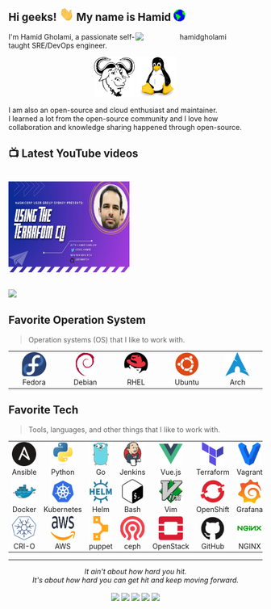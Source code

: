
## Hi geeks! <img src="./img/Hi.gif" width="29px"> My name is Hamid&nbsp;<img src="./img/Earth.gif" width="24px">

<p align="center"> <img align="right" width="50%" src="https://github-readme-stats.vercel.app/api?username=hamidgholami&show_icons=true&theme=gotham" alt="hamidgholami" />

I'm Hamid Gholami, a passionate self-taught SRE/DevOps engineer.

<p align="center">
	<img title="Linux" alt="Linux" src="./img/gnu-icon.svg" width="80" height="80" />
	<img title="Linux" alt="Linux" src="./img/linux-original.svg" width="80" height="80" />

</p>

I am also an open-source and cloud enthusiast and maintainer.<br> I learned a lot from the open-source community and I love how collaboration and knowledge sharing happened through open-source.

## 📺 Latest YouTube videos
<br />
<a href="https://www.youtube.com/watch?v=YAoM2LN6f3M" target="_blank">
 <img src="./img/youtube-cards/terraform-cli-youtube.jpeg" alt="Watch the video" width="240" height="180" />
</a>

<br />
<br />

[<img src="https://custom-icon-badges.herokuapp.com/badge/-Subscribe-red?style=for-the-badge&logo=video&logoColor=white"/>](https://www.youtube.com/channel/UCBlOVqLEwcvFNG03KDAVTlw?sub_confirmation=1)


<h2 align="left" id="hamid-gholami-os">Favorite Operation System</h2>

> Operation systems (OS) that I like to work with.

<table>
  <tr>
  <td align="center"  width="96">
    <a href="https://getfedora.org/">
      <img src="./img/getfedora-icon.svg" width="48" height="48" alt="Fedora" />
    </a>
    <br>Fedora
  </td>
  <td align="center"  width="96">
    <a href="https://www.debian.org/">
      <img src="./img/debian-original.svg" width="48" height="48" alt="Debian" />
    </a>
    <br>Debian
  </td>
  <td align="center"  width="96">
    <a href="https://www.redhat.com">
      <img src="./img/redhat-original.svg" width="48" height="48" alt="RHEL" />
    </a>
    <br>RHEL
  </td>
    <td align="center" width="96">
      <a href="https://ubuntu.com/">
        <img src="./img/ubuntu-plain.svg" width="48" height="48" alt="Ubuntu" />
      </a>
      <br>Ubuntu
    </td>
    <td align="center"  width="96">
      <a href="https://archlinux.org/">
        <img src="./img/archlinux-icon.svg" width="48" height="48" alt="Arch" />
      </a>
      <br>Arch
    </td>
  </tr>
  </table>


<h2 align="left" id="hamid-gholami-tech">Favorite Tech</h2>

> Tools, languages, and other things that I like to work with.

<table>
  <tr>
    <td align="center" width="96">
      <a href="https://www.ansible.com/">
        <img src="./img/ansible-icon.svg" width="48" height="48" alt="Ansible" />
      </a>
      <br>Ansible
    </td>
    <td align="center" width="96">
      <a href="https://www.python.org/">
        <img src="./img/python-original.svg" width="48" height="48" alt="Python" />
      </a>
      <br>Python
    </td>
    <td align="center" width="96">
      <a href="https://golang.org/">
        <img src="./img/go-original-toy.svg" width="48" height="48" alt="Golang" />
      </a>
      <br>Go
    </td>
    <td align="center" width="96">
      <a href="https://www.jenkins.io/">
        <img src="./img/jenkins-icon.svg" width="48" height="48" alt="Jenkins" />
      </a>
      <br>Jenkins
    </td>
    <td align="center" width="96">
      <a href="https://vuejs.org/">
        <img src="./img/vuejs-original.svg" width="48" height="48" alt="Vue.js" />
      </a>
      <br>Vue.js
    </td>
    <td align="center" width="96">
      <a href="https://www.terraform.io/">
        <img src="./img/terraformio-icon.svg" width="48" height="48" alt="Terraform" />
      </a>
      <br>Terraform
    </td>
    <td align="center" width="96">
      <a href="https://www.vagrantup.com/" >
        <img src="./img/vagrant-original.svg" width="48" height="48" alt="Vagrant" />
      </a>
      <br>Vagrant
    </td>
    <td align="center" width="96">
      <a href="https://git-scm.com/">
        <img src="./img/git-original.svg" width="48" height="48" alt="Git" />
      </a>
      <br>Git
    </td>
    <td align="center" width="96">
      <a href="https://www.djangoproject.com/">
        <img src="./img/django-original.svg" width="48" height="48" alt="django" />
      </a>
      <br>django
    </td>
  </tr>
  <tr>
    <td align="center" width="96">
      <a href="https://www.docker.com/" >
        <img src="./img/docker-original.svg" width="48" height="48" alt="Docker" />
      </a>
      <br>Docker
    </td>
    <td align="center" width="96">
      <a href="https://kubernetes.io/" >
        <img src="./img/kubernetes-icon-color.svg" width="48" height="48" alt="Kubernetes" />
      </a>
      <br>Kubernetes
    </td>
    <td align="center"  width="96">
      <a href="https://helm.sh/">
        <img src="./img/helmsh-icon.svg" width="48" height="48" alt="Helm" />
      </a>
      <br>Helm
    </td>
    <td align="center"  width="96">
      <a href="https://www.gnu.org/software/bash/">
        <img src="./img/bash.png" width="48" height="48" alt="Bash" />
      </a>
      <br>Bash
    </td>
    <td align="center" width="96">
      <a href="https://www.vim.org/">
        <img src="./img/vim-original.svg" width="48" height="48" alt="Vim" />
      </a>
      <br>Vim
    </td>
    <td align="center"  width="96">
      <a href="https://www.openshift.com/">
        <img src="./img/openshift-icon.svg" width="48" height="48" alt="OpenShift" />
      </a>
      <br>OpenShift
    </td>
    <td align="center" width="96">
      <a href="https://grafana.com/" >
        <img src="./img/grafana_icon.svg" width="48" height="48" alt="Grafana" />
      </a>
      <br>Grafana
    </td>
    <td align="center" width="96">
      <a href="https://prometheus.io/" >
        <img src="./img/prometheus-icon-color.svg" width="48" height="48" alt="Prometheus" />
      </a>
      <br>Prometheus
    </td>
    <td align="center" width="96">
      <a href="https://istio.io/" >
        <img src="./img/istioio-icon.svg" width="48" height="48" alt="Istio" />
      </a>
      <br>Istio
    </td>
  </tr>
  <tr>
    <td align="center" width="96">
      <a href="https://cri-o.io/" >
        <img src="./img/cri-oio-icon.svg" width="48" height="48" alt="CRI-O" />
      </a>
      <br>CRI-O
    </td>
    <td align="center" width="96">
      <a href="https://aws.amazon.com/" >
        <img src="./img/aws.svg" width="48" height="48" alt="AWS" />
      </a>
      <br>AWS
    </td>
    <td align="center"  width="96">
      <a href="https://puppet.com/">
        <img src="./img/puppet-icon.svg" width="48" height="48" alt="puppet" />
      </a>
      <br>puppet
    </td>
    <td align="center"  width="96">
      <a href="https://ceph.io/">
        <img src="./img/ceph-icon.svg" width="48" height="48" alt="ceph" />
      </a>
      <br>ceph
    </td>
    <td align="center" width="96">
      <a href="https://www.openstack.org/">
        <img src="./img/openstack-icon.svg" width="48" height="48" alt="OpenStack" />
      </a>
      <br>OpenStack
    </td>
    <td align="center"  width="96">
      <a href="https://github.com/">
        <img src="./img/github-original.svg" width="48" height="48" alt="GitHub" />
      </a>
      <br>GitHub
    </td>
    <td align="center" width="96">
      <a href="https://www.nginx.com/" >
        <img src="./img/nginx-original.svg" width="48" height="48" alt="NGINX" />
      </a>
      <br>NGINX
    </td>
    <td align="center" width="96">
      <a href="http://www.haproxy.org/" >
        <img src="./img/haproxy-icon.svg" width="48" height="48" alt="HAProxy" />
      </a>
      <br>HAProxy
    </td>
    <td align="center" width="96">
      <a href="https://gitlab.com" >
        <img src="./img/gitlab-original.svg" width="48" height="48" alt="GitLab" />
      </a>
      <br>GitLab
    </td>
  </tr>
</table>

<hr>
<p align="center">
   <i>It ain't about how hard you hit.</i>
   <br>
   <i>It's about how hard you can get hit and keep moving forward.</i>
   <br>
<br>
<a target="_blank" href="https://geekestan.com/"><img src="https://img.shields.io/badge/-WEB-FF4088?style=for-the-badge&logo=Hugo&logoColor=white"></img></a>
<a target="_blank" href="https://www.linkedin.com/in/hamid-gholami"><img src="https://img.shields.io/badge/-LinkedIn-0077B5?style=for-the-badge&logo=Linkedin&logoColor=white"></img></a>
<a target="_blank" href="mailto:hidgholami@gmail.com"><img src="https://img.shields.io/badge/-Gmail-D14836?style=for-the-badge&logo=Gmail&logoColor=white"></img></a>
<a target="_blank" href="https://twitter.com/045_hamid"><img src="https://img.shields.io/badge/-Twitter-1DA1F2?style=for-the-badge&logo=Twitter&logoColor=white"></img></a>
<a target="_blank" href="https://www.youtube.com/channel/UCBlOVqLEwcvFNG03KDAVTlw"><img src="https://img.shields.io/badge/YouTube-FF0000?style=for-the-badge&logo=youtube&logoColor=white"></img></a>
<br>
</p>       
